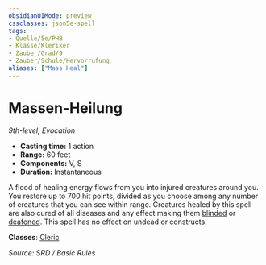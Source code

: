 ```yaml
---
obsidianUIMode: preview
cssclasses: json5e-spell
tags:
- Quelle/5e/PHB
- Klasse/Kleriker
- Zauber/Grad/9
- Zauber/Schule/Hervorrufung
aliases: ["Mass Heal"]
---
```

# Massen-Heilung
*9th-level, Evocation*  

- **Casting time:** 1 action
- **Range:** 60 feet
- **Components:** V, S
- **Duration:** Instantaneous

A flood of healing energy flows from you into injured creatures around you. You restore up to 700 hit points, divided as you choose among any number of creatures that you can see within range. Creatures healed by this spell are also cured of all diseases and any effect making them [blinded](rules/conditions.md#blinded) or [deafened](rules/conditions.md#deafened). This spell has no effect on undead or constructs.

**Classes**: [Cleric](../Charakteroptionen/Klassen/Kleriker.md)

*Source: SRD / Basic Rules*